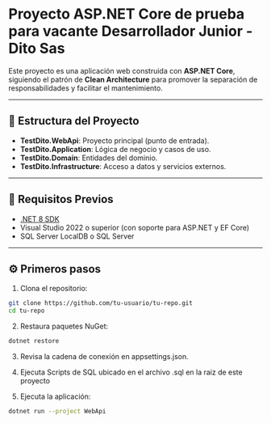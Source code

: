 # Proyecto ASP.NET Core de prueba para vacante Desarrollador Junior - Dito Sas

Este proyecto es una aplicación web construida con **ASP.NET Core**, siguiendo el patrón de **Clean Architecture** para promover la separación de responsabilidades y facilitar el mantenimiento.

---

## 🧱 Estructura del Proyecto

- **TestDito.WebApi**: Proyecto principal (punto de entrada).
- **TestDito.Application**: Lógica de negocio y casos de uso.
- **TestDito.Domain**: Entidades del dominio.
- **TestDito.Infrastructure**: Acceso a datos y servicios externos.

---

## 🚀 Requisitos Previos

- [.NET 8 SDK](https://dotnet.microsoft.com/en-us/download)
- Visual Studio 2022 o superior (con soporte para ASP.NET y EF Core)
- SQL Server LocalDB o SQL Server

---

## ⚙️ Primeros pasos

1. Clona el repositorio:

```bash
git clone https://github.com/tu-usuario/tu-repo.git
cd tu-repo
```

2. Restaura paquetes NuGet:

```bash
dotnet restore
```

3. Revisa la cadena de conexión en appsettings.json.

4. Ejecuta Scripts de SQL ubicado en el archivo .sql en la raiz de este proyecto

5. Ejecuta la aplicación:

```bash
dotnet run --project WebApi
```
